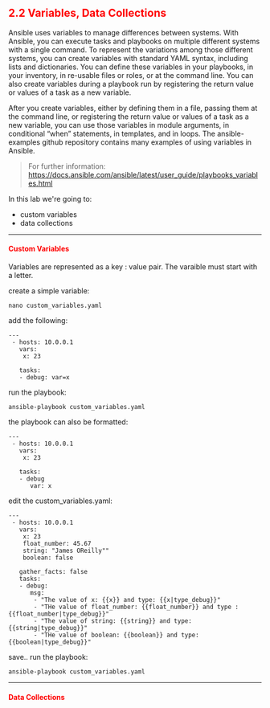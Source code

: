 ## <font color='red'> 2.2 Variables, Data Collections </font>
Ansible uses variables to manage differences between systems. With Ansible, you can execute tasks and playbooks on multiple different systems with a single command. To represent the variations among those different systems, you can create variables with standard YAML syntax, including lists and dictionaries. You can define these variables in your playbooks, in your inventory, in re-usable files or roles, or at the command line. You can also create variables during a playbook run by registering the return value or values of a task as a new variable.

After you create variables, either by defining them in a file, passing them at the command line, or registering the return value or values of a task as a new variable, you can use those variables in module arguments, in conditional “when” statements, in templates, and in loops. The ansible-examples github repository contains many examples of using variables in Ansible.

  > For further information: https://docs.ansible.com/ansible/latest/user_guide/playbooks_variables.html

In this lab we're going to:
* custom variables
* data collections



---

#### <font color='red'>Custom Variables</font>
Variables are represented as a key : value pair. The varaible must start with a letter.

create a simple variable:
```
nano custom_variables.yaml
```
add the following:
```
---
 - hosts: 10.0.0.1
   vars:
    x: 23

   tasks:
   - debug: var=x
```
run the playbook:
```
ansible-playbook custom_variables.yaml
```
the playbook can also be formatted:
```
---
 - hosts: 10.0.0.1
   vars:
    x: 23

   tasks:
   - debug
      var: x
```
edit the custom_variables.yaml:
```
---
 - hosts: 10.0.0.1
   vars:
    x: 23
    float_number: 45.67
    string: "James OReilly""
    boolean: false
    
   gather_facts: false
   tasks:
   - debug:
      msg:
       - "The value of x: {{x}} and type: {{x|type_debug}}"
       - "THe value of float_number: {{float_number}} and type : {{float_number|type_debug}}"
       - "The value of string: {{string}} and type: {{string|type_debug}}"
       - "THe value of boolean: {{boolean}} and type: {{boolean|type_debug}}"
```
save..
run the playbook:
```
ansible-playbook custom_variables.yaml
```

---

#### <font color='red'>Data Collections</font>
